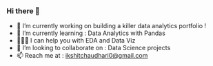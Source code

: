 ### Hi there 👋


- 🔭 I’m currently working on building a killer data analytics portfolio !
- 🌱 I’m currently learning : Data Analytics with Pandas 
- 👨🏻‍💻 I can help you with EDA and Data Viz
- 👯 I’m looking to collaborate on : Data Science projects
- 📫 Reach me at : ikshitchaudhari0@gmail.com
